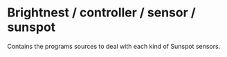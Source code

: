 Brightnest / controller / sensor / sunspot
==========

Contains the programs sources to deal with each kind of Sunspot sensors.
